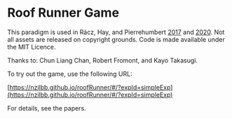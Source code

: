 # Roof Runner Game

This paradigm is used in Rácz, Hay, and Pierrehumbert [2017](https://www.frontiersin.org/articles/10.3389/fpsyg.2017.00051/full) and [2020](https://doi.org/10.5281/zenodo.3519260). Not all assets are released on copyright grounds. Code is made available under the MIT Licence.

Thanks to: Chun Liang Chan, Robert Fromont, and Kayo Takasugi.

To try out the game, use the following URL:

[https://nzilbb.github.io/roofRunner/#/?expId=simpleExp](https://nzilbb.github.io/roofRunner/#/?expId=simpleExp)

For details, see the papers.
